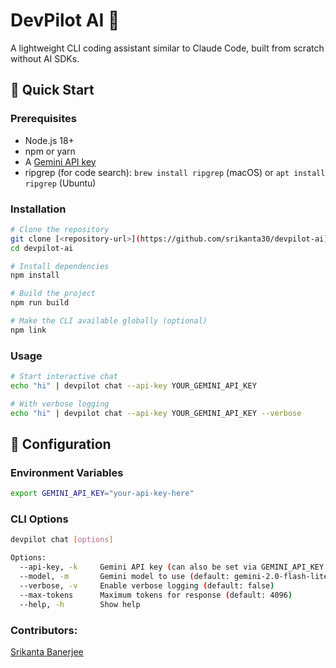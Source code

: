 # DevPilot AI 🤖

A lightweight CLI coding assistant similar to Claude Code, built from scratch without AI SDKs.

## 🚀 Quick Start

### Prerequisites

- Node.js 18+
- npm or yarn
- A [Gemini API key](https://aistudio.google.com/apikey)
- ripgrep (for code search): `brew install ripgrep` (macOS) or `apt install ripgrep` (Ubuntu)

### Installation

```bash
# Clone the repository
git clone [<repository-url>](https://github.com/srikanta30/devpilot-ai)
cd devpilot-ai

# Install dependencies
npm install

# Build the project
npm run build

# Make the CLI available globally (optional)
npm link
```

### Usage

```bash
# Start interactive chat
echo "hi" | devpilot chat --api-key YOUR_GEMINI_API_KEY

# With verbose logging
echo "hi" | devpilot chat --api-key YOUR_GEMINI_API_KEY --verbose
```

## 🔧 Configuration

### Environment Variables

```bash
export GEMINI_API_KEY="your-api-key-here"
```

### CLI Options

```bash
devpilot chat [options]

Options:
  --api-key, -k     Gemini API key (can also be set via GEMINI_API_KEY env var)
  --model, -m       Gemini model to use (default: gemini-2.0-flash-lite)
  --verbose, -v     Enable verbose logging (default: false)
  --max-tokens      Maximum tokens for response (default: 4096)
  --help, -h        Show help
```

### Contributors:
[Srikanta Banerjee](https://www.linkedin.com/in/srikanta30/])
